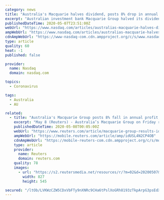 ```yaml
---
category: news
title: "Australia's Macquarie halves dividend, posts 8% drop in annual profit"
excerpt: "Australian investment bank Macquarie Group halved its dividend on Friday after reporting an 8% drop in annual profit, adding challenging market conditions due to the coronavirus pandemic made it hard to predict its fiscal 2021 performance."
publishedDateTime: 2020-05-07T23:51:00Z
webUrl: "https://www.nasdaq.com/articles/australias-macquarie-halves-dividend-posts-8-drop-in-annual-profit-2020-05-07"
ampWebUrl: "https://www.nasdaq.com/articles/australias-macquarie-halves-dividend-posts-8-drop-in-annual-profit-2020-05-07?amp"
cdnAmpWebUrl: "https://www-nasdaq-com.cdn.ampproject.org/c/s/www.nasdaq.com/articles/australias-macquarie-halves-dividend-posts-8-drop-in-annual-profit-2020-05-07?amp"
type: article
quality: 60
heat: -1
published: false

provider:
  name: Nasdaq
  domain: nasdaq.com

topics:
  - Coronavirus

tags:
  - Australia
  - AU

related:
  - title: "Australia's Macquarie Group posts 8% fall in annual profit, halves dividend"
    excerpt: "May 8 (Reuters) - Australia’s Macquarie Group on Friday reported an 8.4% drop in annual profit, hurt by higher impairments relating to potential economic impacts of the coronavirus pandemic. The financial group’s profit for the year ended March 31 fell ..."
    publishedDateTime: 2020-05-08T00:05:00Z
    webUrl: "https://www.reuters.com/article/macquarie-group-results-idUSL4N2CP4OB"
    ampWebUrl: "https://mobile.reuters.com/article/amp/idUSL4N2CP4OB"
    cdnAmpWebUrl: "https://mobile-reuters-com.cdn.ampproject.org/c/s/mobile.reuters.com/article/amp/idUSL4N2CP4OB"
    type: article
    provider:
      name: Reuters
      domain: reuters.com
    quality: 78
    images:
      - url: "https://s2.reutersmedia.net/resources/r/?m=02&d=20200507&t=2&i=1517872483&w=&fh=545px&fw=&ll=&pl=&sq=&r=LYNXMPEG4627C"
        width: 827
        height: 545

secured: "/ltOb/LVKWzCZW5CDxVbFTy9nXNRc9CHa6tPslXoGRh8193zTkpArpG3psEdXpP9dSavTpAWP+jK2kc3Gw1Hqo4asJO2tX+3gfCkebGK+EKLbpC0HoddtFQdp/sQp2MdN61iWCdkZUvnokGn5Jd9ro4pMt//pURGntRRwsa006PwlntBaM2b4Uepuwa2Diz6jb8M5fGZsuKT6lw6DrO/nngG0veEO+ddIp0yYcePnX0J7NE0ghCZ8JJ6Xksng+fL7KctMIq1motAcC55GTlTtKSl2WSA1WO1zIhR6fvKDCFqWnlgsLEVm0MhMD5TXpeVaRpLskk7oB9Ve7pHHLivRB0meTgFbbEgcNFSs8g1e357PvSDi2/Ots879nyKNzYW3tanuK80TjDKmR0FTe0pNZLhaQOh/P4T/DbqR00OAfWw4kZzyZIwDsw5WxIYxGPGs/JEo6D+GXT9/vzO3iTRRjTivCkIVtoAvwpq8ODO+ac=;jC0bCCimgrQ/se57Oz3HYQ=="
---
```


